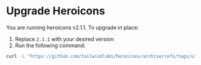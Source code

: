 # Upgrade Heroicons

You are running heroicons v2.1.1. To upgrade in place:

1. Replace `2.1.1` with your desired version
2. Run the following command:

```sh
curl -L "https://github.com/tailwindlabs/heroicons/archive/refs/tags/v2.1.1.tar.gz" | tar -xvz --strip-components=1 heroicons-2.1.1/optimized
```
